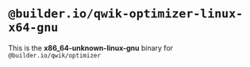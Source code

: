 # `@builder.io/qwik-optimizer-linux-x64-gnu`

This is the **x86_64-unknown-linux-gnu** binary for `@builder.io/qwik/optimizer`
